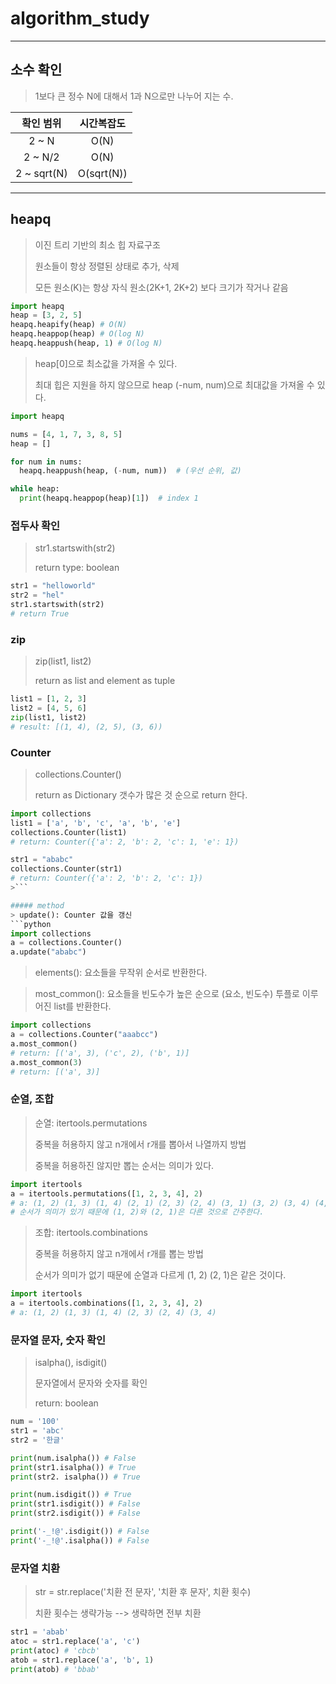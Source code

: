 # algorithm_study
___
## 소수 확인
> 1보다 큰 정수 N에 대해서 1과 N으로만 나누어 지는 수.

|확인 범위|시간복잡도|
|:---:|:---:|
|2 ~ N|O(N)|
|2 ~ N/2|O(N)|
|2 ~ sqrt(N)|O(sqrt(N))|
___

## heapq
> 이진 트리 기반의 최소 힙 자료구조
>
> 원소들이 항상 정렬된 상태로 추가, 삭제
>
> 모든 원소(K)는 항상 자식 원소(2K+1, 2K+2) 보다 크기가 작거나 같음
```python
import heapq
heap = [3, 2, 5]
heapq.heapify(heap) # O(N)
heapq.heappop(heap) # O(log N)
heapq.heappush(heap, 1) # O(log N)
```
> heap[0]으로 최소값을 가져올 수 있다.
>
> 최대 힙은 지원을 하지 않으므로 heap (-num, num)으로 최대값을 가져올 수 있다.
```python
import heapq

nums = [4, 1, 7, 3, 8, 5]
heap = []

for num in nums:
  heapq.heappush(heap, (-num, num))  # (우선 순위, 값)

while heap:
  print(heapq.heappop(heap)[1])  # index 1
```
### 접두사 확인
> str1.startswith(str2)
> 
> return type: boolean
```python
str1 = "helloworld"
str2 = "hel"
str1.startswith(str2)
# return True
```

### zip
> zip(list1, list2)
>
> return as list and element as tuple
```python
list1 = [1, 2, 3]
list2 = [4, 5, 6]
zip(list1, list2)
# result: [(1, 4), (2, 5), (3, 6))
```

### Counter
> collections.Counter()
> 
> return as Dictionary
> 갯수가 많은 것 순으로 return 한다.
```python
import collections
list1 = ['a', 'b', 'c', 'a', 'b', 'e']
collections.Counter(list1)
# return: Counter({'a': 2, 'b': 2, 'c': 1, 'e': 1})

str1 = "ababc"
collections.Counter(str1)
# return: Counter({'a': 2, 'b': 2, 'c': 1})
>```

##### method
> update(): Counter 값을 갱신
```python
import collections
a = collections.Counter()
a.update("ababc")
```
> elements(): 요소들을 무작위 순서로 반환한다.

> most_common(): 요소들을 빈도수가 높은 순으로 (요소, 빈도수) 투플로 이루어진 list를 반환한다.
```python
import collections
a = collections.Counter("aaabcc")
a.most_common()
# return: [('a', 3), ('c', 2), ('b', 1)]
a.most_common(3)
# return: [('a', 3)]
```

### 순열, 조합
> 순열: itertools.permutations
>
> 중복을 허용하지 않고 n개에서 r개를 뽑아서 나열까지 방법
>
> 중복을 허용하진 않지만 뽑는 순서는 의미가 있다.
```python
import itertools
a = itertools.permutations([1, 2, 3, 4], 2)
# a: (1, 2) (1, 3) (1, 4) (2, 1) (2, 3) (2, 4) (3, 1) (3, 2) (3, 4) (4, 1) (4, 2) (4, 3)
# 순서가 의미가 있기 때문에 (1, 2)와 (2, 1)은 다른 것으로 간주한다.
```

> 조합: itertools.combinations
>
> 중복을 허용하지 않고 n개에서 r개를 뽑는 방법
>
> 순서가 의미가 없기 때문에 순열과 다르게 (1, 2) (2, 1)은 같은 것이다.
```python
import itertools
a = itertools.combinations([1, 2, 3, 4], 2)
# a: (1, 2) (1, 3) (1, 4) (2, 3) (2, 4) (3, 4)
```

### 문자열 문자, 숫자 확인
> isalpha(), isdigit()
> 
> 문자열에서 문자와 숫자를 확인
>
> return: boolean
```python
num = '100'
str1 = 'abc'
str2 = '한글'

print(num.isalpha()) # False
print(str1.isalpha()) # True
print(str2. isalpha()) # True

print(num.isdigit()) # True
print(str1.isdigit()) # False
print(str2.isdigit()) # False

print('-_!@'.isdigit()) # False
print('-_!@'.isalpha()) # False
```

### 문자열 치환
> str = str.replace('치환 전 문자', '치환 후 문자', 치환 횟수)
>
> 치환 횟수는 생략가능 --> 생략하면 전부 치환
```python
str1 = 'abab'
atoc = str1.replace('a', 'c')
print(atoc) # 'cbcb'
atob = str1.replace('a', 'b', 1)
print(atob) # 'bbab'
```